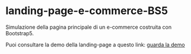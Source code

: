 # landing-page-e-commerce-BS5
Simulazione della pagina principale di un e-commerce costruita con Bootstrap5.

Puoi consultare la demo della landing-page a questo link: [guarda la demo](https://roberto-celano.github.io/landing-page-e-commerce-BS5/)